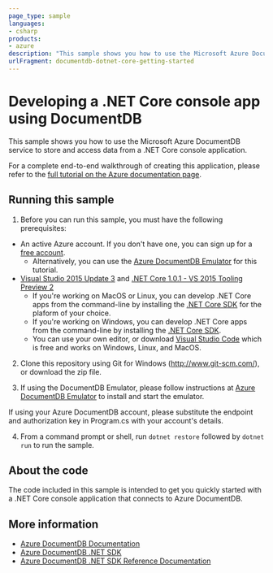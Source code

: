 ```yaml
---
page_type: sample
languages:
- csharp
products:
- azure
description: "This sample shows you how to use the Microsoft Azure DocumentDB service to store and access data from a .NET Core console application."
urlFragment: documentdb-dotnet-core-getting-started
---
```


# Developing a .NET Core console app using DocumentDB
This sample shows you how to use the Microsoft Azure DocumentDB service to store and access data from a .NET Core console application.

For a complete end-to-end walkthrough of creating this application, please refer to the [full tutorial on the Azure documentation page](https://azure.microsoft.com/documentation/articles/documentdb-dotnetcore-get-started/).

## Running this sample

1. Before you can run this sample, you must have the following prerequisites:
* An active Azure account. If you don't have one, you can sign up for a [free account](https://azure.microsoft.com/free/). 
    * Alternatively, you can use the [Azure DocumentDB Emulator](https://azure.microsoft.com/documentation/articles/documentdb-nosql-local-emulator) for this tutorial.
* [Visual Studio 2015 Update 3](https://go.microsoft.com/fwlink/?LinkId=691129) and [.NET Core 1.0.1 - VS 2015 Tooling Preview 2](https://go.microsoft.com/fwlink/?LinkID=827546)
    * If you're working on MacOS or Linux, you can develop .NET Core apps from the command-line by installing the [.NET Core SDK](https://www.microsoft.com/net/core#macos) for the plaform of your choice. 
    * If you're working on Windows, you can develop .NET Core apps from the command-line by installing the [.NET Core SDK](https://www.microsoft.com/net/core#windows). 
    * You can use your own editor, or download [Visual Studio Code](https://code.visualstudio.com/) which is free and works on Windows, Linux, and MacOS. 

2. Clone this repository using Git for Windows (http://www.git-scm.com/), or download the zip file.

3. If using the DocumentDB Emulator, please follow instructions at [Azure DocumentDB Emulator](https://azure.microsoft.com/documentation/articles/documentdb-nosql-local-emulator) to install and start the emulator.

If using your Azure DocumentDB account, please substitute the endpoint and authorization key in Program.cs with your account's details.

4. From a command prompt or shell, run `dotnet restore` followed by `dotnet run` to run the sample.

## About the code
The code included in this sample is intended to get you quickly started with a .NET Core console application that connects to Azure DocumentDB.

## More information

- [Azure DocumentDB Documentation](https://azure.microsoft.com/documentation/services/documentdb/)
- [Azure DocumentDB .NET SDK](https://www.nuget.org/packages/Microsoft.Azure.DocumentDB/)
- [Azure DocumentDB .NET SDK Reference Documentation](https://msdn.microsoft.com/library/azure/dn948556.aspx)

